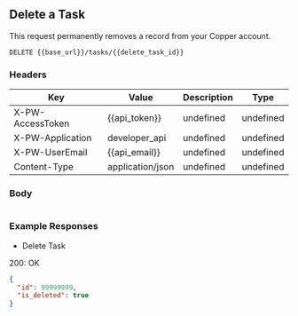 ## Delete a Task

This request permanently removes a record from your Copper account.

```DELETE {{base_url}}/tasks/{{delete_task_id}}```

### Headers

Key | Value | Description | Type
--- | --- | --- | ---
X-PW-AccessToken | {{api_token}} | undefined | undefined
X-PW-Application | developer_api | undefined | undefined
X-PW-UserEmail | {{api_email}} | undefined | undefined
Content-Type | application/json | undefined | undefined
### Body

```

```
### Example Responses

- Delete Task

200: OK
```json
{
  "id": 99999999,
  "is_deleted": true
}
```